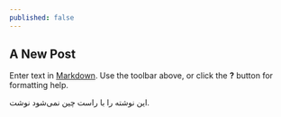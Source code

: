 ```yaml
---
published: false
---
```

## A New Post

Enter text in [Markdown](http://daringfireball.net/projects/markdown/). Use the toolbar above, or click the **?** button for formatting help.

این نوشته را با راست چین نمی‌شود نوشت.
